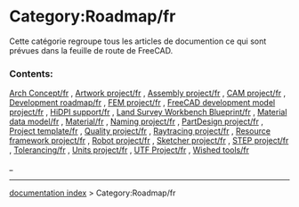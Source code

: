 # Category:Roadmap/fr
Cette catégorie regroupe tous les articles de documention ce qui sont prévues dans la feuille de route de FreeCAD.

### Contents:

[Arch Concept/fr](Arch_Concept/fr.md) , [Artwork project/fr](Artwork_project/fr.md) , [Assembly project/fr](Assembly_project/fr.md) , [CAM project/fr](CAM_project/fr.md) , [Development roadmap/fr](Development_roadmap/fr.md) , [FEM project/fr](FEM_project/fr.md) , [FreeCAD development model project/fr](FreeCAD_development_model_project/fr.md) , [HiDPI support/fr](HiDPI_support/fr.md) , [Land Survey Workbench Blueprint/fr](Land_Survey_Workbench_Blueprint/fr.md) , [Material data model/fr](Material_data_model/fr.md) , [Material/fr](Material/fr.md) , [Naming project/fr](Naming_project/fr.md) , [PartDesign project/fr](PartDesign_project/fr.md) , [Project template/fr](Project_template/fr.md) , [Quality project/fr](Quality_project/fr.md) , [Raytracing project/fr](Raytracing_project/fr.md) , [Resource framework project/fr](Resource_framework_project/fr.md) , [Robot project/fr](Robot_project/fr.md) , [Sketcher project/fr](Sketcher_project/fr.md) , [STEP project/fr](STEP_project/fr.md) , [Tolerancing/fr](Tolerancing/fr.md) , [Units project/fr](Units_project/fr.md) , [UTF Project/fr](UTF_Project/fr.md) , [Wished tools/fr](Wished_tools/fr.md)

_

---
[documentation index](../README.md) > Category:Roadmap/fr
